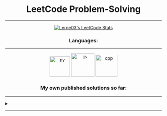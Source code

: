 <h1 align=center><b>LeetCode Problem-Solving</b></h1>

---

<p align="center">
  <a href="https://leetcode.com/u/Lerne03/">
    <img src="https://leetcard.jacoblin.cool/Lerne03?theme=light" alt="Lerne03's LeetCode Stats"/>
  </a>
</p>
<h3 align=center><b>Languages:</b></h3>

---

<p align="center">
    <a>
        <img src="https://techstack-generator.vercel.app/python-icon.svg" alt="py" width="65" height="65" /> <img src="https://techstack-generator.vercel.app/java-icon.svg" alt="js" width="75" height="75" />  <img src="https://techstack-generator.vercel.app/cpp-icon.svg" alt="cpp" width="70" height="70" /> 
    </a>     
</p>

<h3 align=center><b>My own published solutions so far:</b></h3>

---

<details>
  <summary></summary>
  
- [Reverse Bit](https://leetcode.com/problems/reverse-bits/solutions/5885758/easy-code-explained-reverse-bit-manipulation-using-recursion-in-an-elegant-way)
- [Minimum String Lenght After Removing Substrings](https://leetcode.com/problems/minimum-string-length-after-removing-substrings/solutions/5880791/easy-python-singleline-c-java-solution-with-explanation)
- [Valid Palindrome](https://leetcode.com/problems/valid-palindrome/solutions/5850201/easy-python-explained-solution-on-time-o1-space-complexity-valid-palindrom)
- [Valid Palindrom (2nd submission with 3ms Runtime)](https://leetcode.com/problems/valid-palindrome/solutions/5930324/valid-palindrome-3ms-runtime-100-beats-less-then-5-lines-easy-solution)
- [Valid Palindrome II](https://leetcode.com/problems/valid-palindrome-ii/solutions/5930410/valid-palindrome-ii-31ms-runtime-100-beats-less-then-6-lines-easy-solution)
- [Reverse Interger](https://leetcode.com/problems/reverse-integer/solutions/5797089/easy-simple-reverse-interger-method-32-bits-range-in-6-lines)
- [Fizz Buzz](https://leetcode.com/problems/fizz-buzz/solutions/5888839/one-line-solution-clasic-fizzbuzz-o-n-complexity-using-list-comprehension)
- [Number of 1 Bits](https://leetcode.com/problems/number-of-1-bits/solutions/5890090/hamming-weight-number-if-1-bits-recursive-string-solution-with-o-log-n-complexity-explained)
- [Isomorphic string](https://leetcode.com/problems/isomorphic-strings/solutions/5894293/one-line-solution-using-list-comprehension-o-n-complexity-explained)
- [N-Queens](https://leetcode.com/problems/n-queens/solutions/5910147/backtracking-easy-python-n-queens-solution)
- [N-Queens II](https://leetcode.com/problems/n-queens-ii/solutions/5910040/backtracking-simple-explained-python-solution-n-queens-ii)
- [Word Pattern](https://leetcode.com/problems/word-pattern/solutions/5915400/one-line-easy-python-solution-explained-word-pattern)
- [Valid Anagram](https://leetcode.com/problems/valid-anagram/solutions/5915431/one-line-easy-python-solution-explained-valid-anagram)
- [Reverse String](https://leetcode.com/problems/reverse-string/solutions/5924220/one-line-code-hack-simple-python-solution)
- [Find Kth Bit in Nth Binary String](https://leetcode.com/problems/find-kth-bit-in-nth-binary-string/solutions/5939188/simple-intuitive-python-solution-explained-find-kth-bit-in-nth-binary-string)
- [Set Matrix Zeroes](https://leetcode.com/problems/set-matrix-zeroes/solutions/5939272/simple-intuitive-python-solution-explained-98-beats-set-matrix-zeroes)
- [Spiral Matrix](https://leetcode.com/problems/spiral-matrix/solutions/5943392/easy-recursive-python-solution-explained-100-beats-spiral-matrix)
- [Rotate Image](https://leetcode.com/problems/rotate-image/solutions/5946027/two-simple-python-solutions-explained-97-100-beats-rotate-image)
- [Game of Life](https://leetcode.com/problems/game-of-life/solutions/5946076/two-python-solutions-100-beats-game-of-life)
- [Fibonnacci Number](https://leetcode.com/problems/fibonacci-number/solutions/5946249/easy-old-school-backtracking)
- [Climbing Stairs](https://leetcode.com/problems/climbing-stairs/solutions/5956615/fibonacci-style)
- [Remove Subfolders from Filesystem](https://leetcode.com/problems/remove-sub-folders-from-the-filesystem/solutions/5966428/simple-solution-explained)
- [Simplify Path](https://leetcode.com/problems/simplify-path/solutions/5966520/simple-simplify-path-4-lines)
- [Kth Largest Element in an Array](https://leetcode.com/problems/kth-largest-element-in-an-array/solutions/5966544/simple-single-return-line-solution)
- [Same Tree](https://leetcode.com/problems/same-tree/solutions/5972159/one-line-solution-explained)
- [Path Sum](https://leetcode.com/problems/path-sum/solutions/5972791/one-line-solution)
- [Valid Number](https://leetcode.com/problems/valid-number/solutions/5973519/one-line-regex-solution-valid-number)
- [Maximum Number of Moves in a Grid](https://leetcode.com/problems/maximum-number-of-moves-in-a-grid/solutions/5980919/recursive-approach-maximum-number-of-moves-in-a-grid)
- [Convert Sorted Array to BST](https://leetcode.com/problems/convert-sorted-array-to-binary-search-tree/solutions/5985264/elegant-intuitive-solution-convert-sorted-array-to-bst)
- [Search in Rotated Sorted Array](https://leetcode.com/problems/search-in-rotated-sorted-array/solutions/5985322/one-line-solution-there-is-always-an-easier-way-search-in-rotated-sorted-array)
- [Sort List](https://leetcode.com/problems/sort-list/solutions/5989174/easy-approach-sort-list)
- [Find First and Last Position of Element in Sorted Array](https://leetcode.com/problems/find-first-and-last-position-of-element-in-sorted-array/solutions/5997086/one-line-solution-theres-always-an-easier-way)
- [Circular Sentence](https://leetcode.com/problems/circular-sentence/solutions/5997162/simple-approach-explained-circular-sentence)
- [Delete Characters to Make Fancy Strig](https://leetcode.com/problems/delete-characters-to-make-fancy-string/solutions/5997220/simple-approach-explained-delete-characters-to-make-fancy-string)


<h3 align=center><b>Complexity hierarchy:</b></h3>
<p align="center">
  <a href="https://leetcode.com/explore/interview/card/cheatsheets/720/resources/4725/">
    <b>O(1) ⊂ O(log n) ⊂ O(n) ⊂ O(n log n) ⊂ O(n²) ⊂ O(n³) ⊂ O(2ⁿ)</b>
  </a>   
</p>
</details>

---



